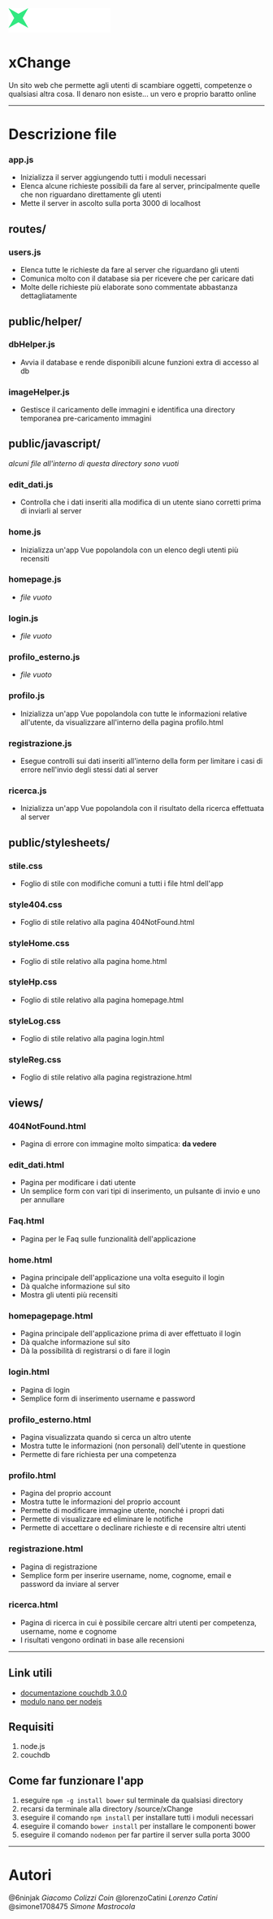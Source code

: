 ![logo xChange](source/xChange/public/images/logoScrittaBianca.svg)
# xChange
Un sito web che permette agli utenti di scambiare oggetti, competenze o qualsiasi altra cosa. Il denaro non esiste... un vero e proprio baratto online

----------

# Descrizione file
### app.js
- Inizializza il server aggiungendo tutti i moduli necessari
- Elenca alcune richieste possibili da fare al server, principalmente quelle che non riguardano direttamente gli utenti
- Mette il server in ascolto sulla porta 3000 di localhost

## routes/
### users.js
- Elenca tutte le richieste da fare al server che riguardano gli utenti
- Comunica molto con il database sia per ricevere che per caricare dati
- Molte delle richieste più elaborate sono commentate abbastanza dettagliatamente
  
## public/helper/
### dbHelper.js
- Avvia il database e rende disponibili alcune funzioni extra di accesso al db

### imageHelper.js
- Gestisce il caricamento delle immagini e identifica una directory temporanea pre-caricamento immagini

## public/javascript/
*alcuni file all'interno di questa directory sono vuoti*

### edit_dati.js
- Controlla che i dati inseriti alla modifica di un utente siano corretti prima di inviarli al server

### home.js
- Inizializza un'app Vue popolandola con un elenco degli utenti più recensiti

### homepage.js
- *file vuoto*

### login.js
- *file vuoto*

### profilo_esterno.js
- *file vuoto*

### profilo.js
- Inizializza un'app Vue popolandola con tutte le informazioni relative all'utente, da visualizzare all'interno della pagina profilo.html

### registrazione.js
- Esegue controlli sui dati inseriti all'interno della form per limitare i casi di errore nell'invio degli stessi dati al server

### ricerca.js
- Inizializza un'app Vue popolandola con il risultato della ricerca effettuata al server

## public/stylesheets/
### stile.css
- Foglio di stile con modifiche comuni a tutti i file html dell'app

### style404.css
- Foglio di stile relativo alla pagina 404NotFound.html

### styleHome.css
- Foglio di stile relativo alla pagina home.html

### styleHp.css
- Foglio di stile relativo alla pagina homepage.html

### styleLog.css
- Foglio di stile relativo alla pagina login.html

### styleReg.css
- Foglio di stile relativo alla pagina registrazione.html

## views/
### 404NotFound.html
- Pagina di errore con immagine molto simpatica: **da vedere**

### edit_dati.html
- Pagina per modificare i dati utente
- Un semplice form con vari tipi di inserimento, un pulsante di invio e uno per annullare

### Faq.html
- Pagina per le Faq sulle funzionalità dell'applicazione

### home.html
- Pagina principale dell'applicazione una volta eseguito il login
- Dà qualche informazione sul sito
- Mostra gli utenti più recensiti

### homepagepage.html
- Pagina principale dell'applicazione prima di aver effettuato il login
- Dà qualche informazione sul sito
- Dà la possibilità di registrarsi o di fare il login

### login.html
- Pagina di login
- Semplice form di inserimento username e password

### profilo_esterno.html
- Pagina visualizzata quando si cerca un altro utente
- Mostra tutte le informazioni (non personali) dell'utente in questione
- Permette di fare richiesta per una competenza

### profilo.html
- Pagina del proprio account
- Mostra tutte le informazioni del proprio account
- Permette di modificare immagine utente, nonché i propri dati
- Permette di visualizzare ed eliminare le notifiche
- Permette di accettare o declinare richieste e di recensire altri utenti

### registrazione.html
- Pagina di registrazione
- Semplice form per inserire username, nome, cognome, email e password da inviare al server

### ricerca.html
- Pagina di ricerca in cui è possibile cercare altri utenti per competenza, username, nome e cognome
- I risultati vengono ordinati in base alle recensioni


----------

## Link utili
- [documentazione couchdb 3.0.0](https://docs.couchdb.org/en/3.0.0/index.html)
- [modulo nano per nodejs](https://www.npmjs.com/package/nano)

## Requisiti
1. node.js
2. couchdb

## Come far funzionare l'app
1. eseguire `npm -g install bower` sul terminale da qualsiasi directory
2. recarsi da terminale alla directory /source/xChange
3. eseguire il comando `npm install` per installare tutti i moduli necessari
4. eseguire il comando `bower install` per installare le componenti bower
5. eseguire il comando `nodemon` per far partire il server sulla porta 3000

----------

# Autori

@6ninjak *Giacomo Colizzi Coin*
@lorenzoCatini *Lorenzo Catini*
@simone1708475 *Simone Mastrocola*
